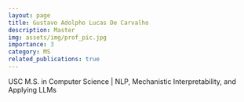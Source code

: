 ```yaml
---
layout: page
title: Gustavo Adolpho Lucas De Carvalho
description: Master
img: assets/img/prof_pic.jpg
importance: 3
category: MS
related_publications: true
---
```



USC M.S. in Computer Science | NLP, Mechanistic Interpretability, and Applying LLMs